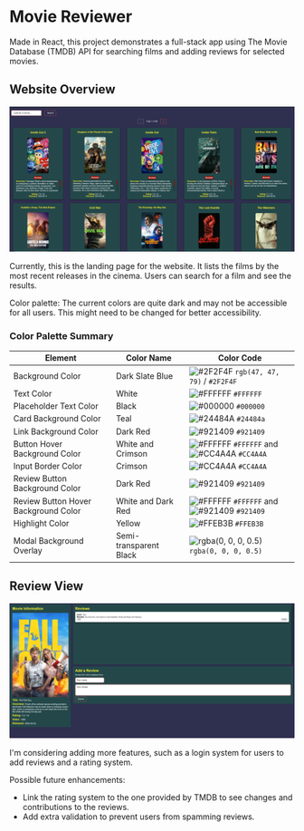 # Movie Reviewer 

Made in React, this project demonstrates a full-stack app using The Movie Database (TMDB) API for searching films and adding reviews for selected movies.

## Website Overview

![Movie-review-db](/images/Movie-review-db.png)

Currently, this is the landing page for the website. It lists the films by the most recent releases in the cinema. Users can search for a film and see the results.

Color palette: The current colors are quite dark and may not be accessible for all users. This might need to be changed for better accessibility.

### Color Palette Summary

| Element                         | Color Name             | Color Code                                               |
|---------------------------------|------------------------|----------------------------------------------------------|
| Background Color                | Dark Slate Blue        | ![#2F2F4F](https://via.placeholder.com/15/2F2F4F/000000?text=+) `rgb(47, 47, 79)` / `#2F2F4F` |
| Text Color                      | White                  | ![#FFFFFF](https://via.placeholder.com/15/FFFFFF/000000?text=+) `#FFFFFF` |
| Placeholder Text Color          | Black                  | ![#000000](https://via.placeholder.com/15/000000/FFFFFF?text=+) `#000000` |
| Card Background Color           | Teal                   | ![#24484A](https://via.placeholder.com/15/24484A/FFFFFF?text=+) `#24484a` |
| Link Background Color           | Dark Red               | ![#921409](https://via.placeholder.com/15/921409/FFFFFF?text=+) `#921409` |
| Button Hover Background Color   | White and Crimson      | ![#FFFFFF](https://via.placeholder.com/15/FFFFFF/000000?text=+) `#FFFFFF` and ![#CC4A4A](https://via.placeholder.com/15/CC4A4A/FFFFFF?text=+) `#CC4A4A` |
| Input Border Color              | Crimson                | ![#CC4A4A](https://via.placeholder.com/15/CC4A4A/FFFFFF?text=+) `#CC4A4A` |
| Review Button Background Color  | Dark Red               | ![#921409](https://via.placeholder.com/15/921409/FFFFFF?text=+) `#921409` |
| Review Button Hover Background Color | White and Dark Red | ![#FFFFFF](https://via.placeholder.com/15/FFFFFF/000000?text=+) `#FFFFFF` and ![#921409](https://via.placeholder.com/15/921409/FFFFFF?text=+) `#921409` |
| Highlight Color                 | Yellow                 | ![#FFEB3B](https://via.placeholder.com/15/FFEB3B/000000?text=+) `#FFEB3B` |
| Modal Background Overlay        | Semi-transparent Black | ![rgba(0, 0, 0, 0.5)](https://via.placeholder.com/15/000000/FFFFFF?text=+) `rgba(0, 0, 0, 0.5)` |

## Review View

![Fallguy-review](/images/Fallguy.png)

I'm considering adding more features, such as a login system for users to add reviews and a rating system.

Possible future enhancements:
- Link the rating system to the one provided by TMDB to see changes and contributions to the reviews.
- Add extra validation to prevent users from spamming reviews.
